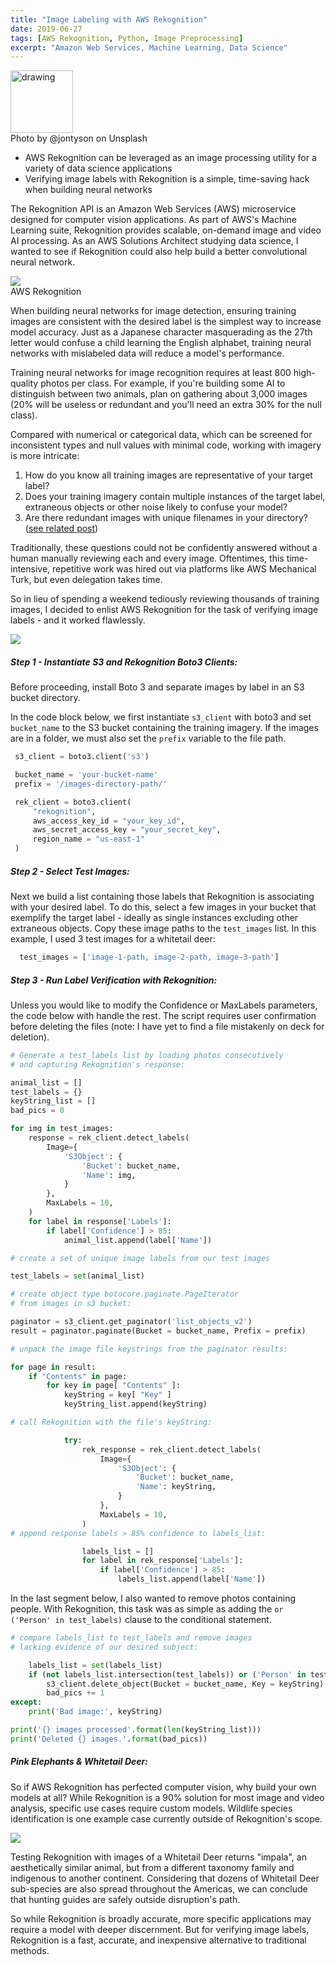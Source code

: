 ```yaml
---
title: "Image Labeling with AWS Rekognition"
date: 2019-06-27
tags: [AWS Rekognition, Python, Image Preprocessing]
excerpt: "Amazon Web Services, Machine Learning, Data Science"
---
```


<img src="/images/rekognition/photo-pile.jpg" alt="drawing" height="100"/>
<figcaption>Photo by @jontyson on Unsplash</figcaption>

* AWS Rekognition can be leveraged as an image processing utility for a variety of data science applications
* Verifying image labels with Rekognition is a simple, time-saving hack when building neural networks

The Rekognition API is an Amazon Web Services (AWS) microservice designed for computer vision applications. As part of AWS's Machine Learning suite, Rekognition provides scalable, on-demand image and video AI processing. As an AWS Solutions Architect studying data science, I wanted to see if Rekognition could also help build a better convolutional neural network.

<img src="/images/rekognition-2.png"/>
<figcaption>AWS Rekognition</figcaption>

When building neural networks for image detection, ensuring training images are consistent with the desired label is the simplest way to increase model accuracy. Just as a Japanese character masquerading as the 27th letter would confuse a child learning the English alphabet, training neural networks with mislabeled data will reduce a model's performance.

Training neural networks for image recognition requires at least 800 high-quality photos per class. For example, if you're building some AI to distinguish between two animals, plan on gathering about 3,000 images (20% will be useless or redundant and you'll need an extra 30% for the null class).

Compared with numerical or categorical data, which can be screened for inconsistent types and null values with minimal code, working with imagery is more intricate:

1. How do you know all training images are representative of your target label?
2. Does your training imagery contain multiple instances of the target label, extraneous objects or other noise likely to confuse your model?
3. Are there redundant images with unique filenames in your directory? ([see related post](https://rwmyers46.github.io/image-duplicates/))

Traditionally, these questions could not be confidently answered without a human manually reviewing each and every image. Oftentimes, this time-intensive, repetitive work was hired out via platforms like AWS Mechanical Turk, but even delegation takes time.

So in lieu of spending a weekend tediously reviewing thousands of training images, I decided to enlist AWS Rekognition for the task of verifying image labels - and it worked flawlessly.

<img src="/images/rekognition-Page-1b.jpg"/>

##### Step 1 - Instantiate S3 and Rekognition Boto3 Clients:

Before proceeding, install Boto 3 and separate images by label in an S3 bucket directory.

In the code block below, we first instantiate `s3_client` with boto3 and set `bucket_name` to the S3 bucket containing the training imagery. If the images are in a folder, we must also set the `prefix` variable to the file path.  

 ```python
  s3_client = boto3.client('s3')

  bucket_name = 'your-bucket-name'
  prefix = '/images-directory-path/'

  rek_client = boto3.client(
      "rekognition",
      aws_access_key_id = "your_key_id",
      aws_secret_access_key = "your_secret_key",
      region_name = "us-east-1"
  )
```
##### Step 2 - Select Test Images:

Next we build a list containing those labels that Rekognition is associating with your desired label. To do this, select a few images in your bucket that exemplify the target label - ideally as single instances excluding other extraneous objects. Copy these image paths to the `test_images` list. In this example, I used 3 test images for a whitetail deer:

```python
  test_images = ['image-1-path, image-2-path, image-3-path']
```
##### Step 3 - Run Label Verification with Rekognition:

Unless you would like to modify the Confidence or MaxLabels parameters, the code below with handle the rest. The script requires user confirmation before deleting the files (note: I have yet to find a file mistakenly on deck for deletion).

```python
# Generate a test_labels list by loading photos consecutively
# and capturing Rekognition's response:

animal_list = []
test_labels = {}
keyString_list = []
bad_pics = 0

for img in test_images:
    response = rek_client.detect_labels(
        Image={
            'S3Object': {
                'Bucket': bucket_name,
                'Name': img,
            }
        },
        MaxLabels = 10,
    )
    for label in response['Labels']:
        if label['Confidence'] > 85:
            animal_list.append(label['Name'])

# create a set of unique image labels from our test images

test_labels = set(animal_list)

# create object type botocore.paginate.PageIterator
# from images in s3 bucket:

paginator = s3_client.get_paginator('list_objects_v2')
result = paginator.paginate(Bucket = bucket_name, Prefix = prefix)

# unpack the image file keystrings from the paginator results:

for page in result:
    if "Contents" in page:
        for key in page[ "Contents" ]:
            keyString = key[ "Key" ]
            keyString_list.append(keyString)

# call Rekognition with the file's keyString:

            try:
                rek_response = rek_client.detect_labels(
                    Image={
                        'S3Object': {
                            'Bucket': bucket_name,
                            'Name': keyString,
                        }
                    },
                    MaxLabels = 10,
                )
# append response labels > 85% confidence to labels_list:

                labels_list = []
                for label in rek_response['Labels']:
                    if label['Confidence'] > 85:
                        labels_list.append(label['Name'])
```
In the last segment below, I also wanted to remove photos containing people. With Rekognition, this task was as simple as adding the `or ('Person' in test_labels)` clause to the conditional statement.

```python
# compare labels_list to test_labels and remove images
# lacking evidence of our desired subject:

    labels_list = set(labels_list)
    if (not labels_list.intersection(test_labels)) or ('Person' in test_labels):
        s3_client.delete_object(Bucket = bucket_name, Key = keyString)
        bad_pics += 1
except:
    print('Bad image:', keyString)

print('{} images processed'.format(len(keyString_list)))
print('Deleted {} images.'.format(bad_pics))
```
##### Pink Elephants & Whitetail Deer:

So if AWS Rekognition has perfected computer vision, why build your own models at all? While Rekognition is a 90% solution for most image and video analysis, specific use cases require custom models. Wildlife species identification is one example case currently outside of Rekognition's scope.

<img src="/images/article-deer.jpg"/>

Testing Rekognition with images of a Whitetail Deer returns "impala", an aesthetically similar animal, but from a different taxonomy family and indigenous to another continent. Considering that dozens of Whitetail Deer sub-species are also spread throughout the Americas, we can conclude that hunting guides are safely outside disruption's path.

So while Rekognition is broadly accurate, more specific applications may require a model with deeper discernment. But for verifying image labels, Rekognition is a fast, accurate, and inexpensive alternative to traditional methods.
